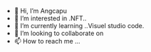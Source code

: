 - 👋 Hi, I’m Angcapu
- 👀 I’m interested in .NFT..
- 🌱 I’m currently learning ..Visuel studio code.
- 💞️ I’m looking to collaborate on 
- 📫 How to reach me ...

<!---
Olegna5/Olegna5 is a ✨ special ✨ repository because its `README.md` (this file) appears on your GitHub profile.
You can click the Preview link to take a look at your changes.
--->
